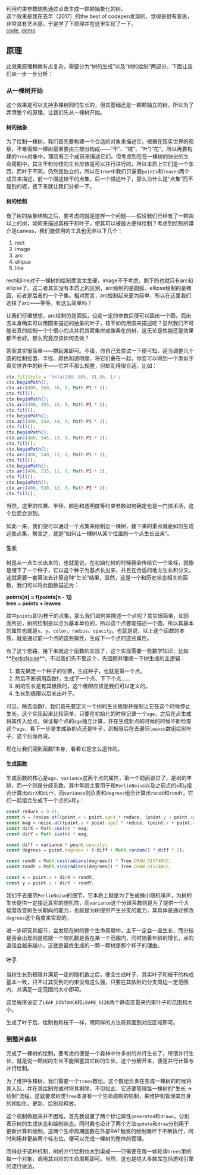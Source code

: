 利用约束参数随机通过点击生成一颗颗抽象化的树。  
这个效果是我在去年（2017）的the best of codepen发现的，觉得是很有意思，非常具有艺术感，于是学了下原理并在这里实现了一下。  
[code](http://github.com/dtysky/paradise/tree/master/src/collection/TreesGenerator2D), [demo](http://paradise.dtysky.moe/effect/trees-generator2d)

## 原理

此效果原理稍微有点复杂，需要分为“树的生成”以及“树的绘制”两部分，下面让我们来一步一步分析：

### 从一棵树开始

这个效果是可以支持多棵树同时生长的，但其基础还是一颗颗独立的树，所以为了弄清整个的原理，让我们先从一棵树开始。

#### 树的抽象

为了绘制一棵树，我们首先要构建一个合适的对象来描述它。根据在现实世界的观察，不难得知一棵树最重要由三部分构成——“干”、“枝”、“叶”/“花”，所以再要构建的`Tree`对象中，理应有三个成员来描述它们。但考虑到在在一棵树的快进的生命周期中，其主干和分枝的生长应该是可以并行进行的，所以本质上它们是一个东西，而叶子不同，仍然是独立的，所以在`Tree`中我们只需要`points`和`leaves`两个成员来描述，前一个描述枝干的点集，后一个描述叶子，那么为什么是“点集”而不是别的呢，接下来就让我们分析一下。  

#### 树的绘制

有了树的抽象结构之后，要考虑的就是这样一个问题——假设我们已经有了一颗由以上的树，如何来描述其枝干和叶子，使其可以被最方便得绘制？考虑到绘制的媒介是canvas，我们能使用的工具也无非以下几个：  

1. rect
2. image
3. arc
4. ellipse
5. line

rect和line对于一棵树的绘制而言太生硬，image不予考虑，剩下的也就只有arc和ellipse了。这二者其实没有本质上的区别，arc绘制的是圆弧、ellipse绘制的是椭圆，前者是后者的一个子集。相对而言，arc控制起来更为简单，所以在这里我们选择了arc——等等，有这么简单吗？  

让我们仔细想想，arc绘制的是圆弧，设定一定的参数后便可以画出一个圆，而出去本身确实可以用圆来描述的抽象的叶子，枝干如何用圆来描述呢？显然我们不可能去真的绘制一个个很小的点并将其密集拼成像素化的树，这无论是性能还是效果都不会好。那么究竟应该如何去做？  

答案其实很简单——拼起来即可。不错，你自己去尝试一下便可知，适当调整几个圆的绘制位置、半径、颜色和透明度，将它们叠在一起，你变可以得到一个类似于真实世界中的树干——它并不那么规整，但却乱得很合适，比如：  

```js
ctx.fillStyle = 'hsla(208, 80%, 91.5%, 1)';
ctx.beginPath();
ctx.arc(400, 560, 16, 0, Math.PI * 2);
ctx.fill();
ctx.beginPath();
ctx.arc(400, 555, 15, 0, Math.PI * 2);
ctx.fill();
ctx.beginPath();
ctx.arc(400, 550, 14, 0, Math.PI * 2);
ctx.fill();
ctx.beginPath();
ctx.arc(400, 545, 13, 0, Math.PI * 2);
ctx.fill();
ctx.beginPath();
ctx.arc(400, 540, 13, 0, Math.PI * 2);
ctx.fill();
ctx.beginPath();
ctx.arc(400, 535, 11, 0, Math.PI * 2);
ctx.fill();
ctx.beginPath();
ctx.arc(400, 530, 12, 0, Math.PI * 2);
ctx.fill();
```  

当然，这里的位置、半径、颜色和透明度等约束参数如何确定也是一门技术活，这个后面会讲到。  

如此一来，我们便可以通过一个点集来绘制出一棵树，接下来的重点就是如何生成这些点集，换言之，就是“如何让一棵树从某个位置的一个点生长出来”。

#### 生长

树是从一点生长出来的，也就是说，在初始化树的时候我会传给它一个坐标，就像是埋下了一个种子，它以这个种子为基点长出来，并且在合适的地方生长和分叉。这就需要一套算法去计算这种“生长”结果，显然，这是一个和历史状态相关的函数，我们可以将此函数描述为：  

**points[n] = f(points[n - 1])**  
**tree = points + leaves**  

其中`points`即为枝干的点集，那么我们如何来描述一个点呢？其实很简单，如前面所述，树的绘制是以点为基本单位的，所以这个点要能描述一个圆，所以其基本的属性也就是`x`、`y`、`color`、`radius`、`opacity`。也就是说，以上这个函数的本质，就是通过前一个点的这些属性，生成下一个点的这些属性。  

有了这个思路，接下来就这个函数的实现了，这个实现需要一些数学知识，比如**[PerlinNoise](https://zh.wikipedia.org/wiki/Perlin%E5%99%AA%E5%A3%B0)**。不过我们先不管这个，先回顾并理顺一下树生成的主逻辑：  

1. 首先确定一个种子的位置，生成种子，也就是第一个点。
2. 然后不断调用函数f，生成下一个点、下下个点......
3. 树的生长是有其极限的，这个极限应该是我们可以定义的。
4. 生长到极限以后长出叶子。

可见，除去函数f，我们首先要定义一个树的生长极限并强制让它在这个时候停止生长。这个实现起来比较简单，只要在初始化的时候记录一个`age`，之后在点生成将其传入给点，保证每个点的`age`独立计算，并在生成新点的时候的时候不断检查这个`age`，看下一步是生成新的点还是叶子，到极限后在去遍历`leaves`数组绘制叶子，这个后面再说。  

现在让我们回到函数f本身，看看它是怎么运作的。

#### 生成函数

生成函数的核心是`age`、`variance`这两个点的属性，第一个前面说过了，是树的年龄，而一个则是分歧系数。其中年龄主要用于和`PerlinNoise`以及之前点的`x`和`y`组合计算出`dirX`和`dirY`，而`variance`则负责和`degrees`组合计算出`randX`和`randY`，它们一起组合生成下一个点的`x`和`y`：  

```js
const reduce = 0.01;
const n = (noise.at((point.x + point.age) * reduce, (point.y + point.age) * reduce) - 0.5) * 4 * Math.PI;
const mag = noise.at((point.y + point.age) * reduce, (point.x + point.age) * reduce);
const dirX = Math.cos(n) * mag;
const dirY = Math.sin(n) * mag;

const diff = variance * point.opacity;
const degrees = point.degrees + (-diff + Math.random() * diff * 2);

const randX = Math.cos(radians(degrees)) * Tree.DRAW_DISTANCE;
const randY = Math.sin(radians(degrees)) * Tree.DRAW_DISTANCE;

const x = point.x + dirX + randX;
const y = point.y + dirY + randY;
```

我们不去细究`PerlinNoise`的细节，它本质上就是为了生成微小随机噪声，为树的生长提供一定接近真实的随机性，而`variance`这个分歧系数则是为了提供一个大幅度改变树生长朝向的能力，也就是为树提供产生分支的能力，其具体是通过修改`degrees`这个角度来实现的。  

进一步研究其细节，会发现在树的整个生命周期中，主干一定会一直生长，而分枝是否会出现则是依据一个随机数是否在某一个范围内，同时随着年龄的增长，点的直径会越来越小，这就是最终生成的一颗一颗树是那个样子的理由。

#### 叶子

当树生长到极限并满足一定的随机数之后，便会生成叶子，其实叶子和枝干的构成基本一致，只不过其受到的约束没有这么强，只要在其依附的分支周边一定范围内、并满足一定范围的大小即可。  

这里程序设定了`LEAF_DISTANCE`和`LEAFE_SIZE`两个静态变量来约束叶子的范围和大小。  

生成了叶子后，绘制也和枝干一样，用同样的方法将其画到对应区域即可。

### 到整片森林

完成了一棵树的绘制，要考虑的便是一个森林中许多树的并行生长了，所谓并行生长，就是说一颗树的生长不能阻塞其它树的生长，这个分解开来，便是并行计算与并行绘制。  

为了维护多棵树，我们需要一个`trees`数组。这个数组负责在生成一棵树的时候将其入队，并在其绘制完成时将其剔除，不但如此，它还要管理每一棵树的“生长 -> 绘制”流程。这就要求树类`Tree`本身有一个生命周期的机制，来维护和管理其自身的初始化、更新、绘制和释放。  

这个机制做起来并不困难，首先我设置了两个标记属性`generated`和`drawn`，分别表示树的生成状态和绘制状态。同时我也设计了两个方法`update`和`draw`分别用于更新计算和绘制。这两个生命周期函数在外部RAF触发的绘制循坏下不断执行，同时利用并更新两个标志位，便可以完成一棵树的整体的管理。  

而得益于这种机制，树的并行绘制也水到渠成——只需要在每一帧轮询`trees`里的每一个对象，调用其对应的生命周期即可。当然，这也是绝大多数库包括游戏引擎的流行做法。 
